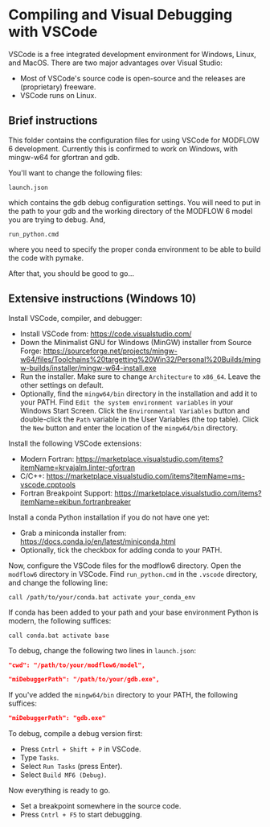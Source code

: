 # Compiling and Visual Debugging with VSCode

VSCode is a free integrated development environment for Windows, Linux, and
MacOS. There are two major advantages over Visual Studio:

* Most of VSCode's source code is open-source and the releases are (proprietary) freeware.
* VSCode runs on Linux.

## Brief instructions

This folder contains the configuration files for using VSCode for MODFLOW 6 
development. Currently this is confirmed to work on Windows, with mingw-w64 
for gfortran and gdb.

You'll want to change the following files:

    launch.json

which contains the gdb debug configuration settings. You will need to put 
in the path to your gdb and the working directory of the MODFLOW 6 model 
you are trying to debug. And,

    run_python.cmd
    
where you need to specify the proper conda environment to be able to build the 
code with pymake.

After that, you should be good to go...

## Extensive instructions (Windows 10)

Install VSCode, compiler, and debugger:

* Install VSCode from: https://code.visualstudio.com/
* Down the Minimalist GNU for Windows (MinGW) installer from Source Forge:
  https://sourceforge.net/projects/mingw-w64/files/Toolchains%20targetting%20Win32/Personal%20Builds/mingw-builds/installer/mingw-w64-install.exe
* Run the installer. Make sure to change `Architecture` to `x86_64`. Leave the
  other settings on default.
* Optionally, find the `mingw64/bin` directory in the installation and add it
  to your PATH. Find `Edit the system environment variables` in your Windows
  Start Screen. Click the `Environmental Variables` button and double-click the
  `Path` variable in the User Variables (the top table). Click the `New` button
  and enter the location of the `mingw64/bin` directory.

Install the following VSCode extensions:

* Modern Fortran:
  https://marketplace.visualstudio.com/items?itemName=krvajalm.linter-gfortran
* C/C++: https://marketplace.visualstudio.com/items?itemName=ms-vscode.cpptools
* Fortran Breakpoint Support:
  https://marketplace.visualstudio.com/items?itemName=ekibun.fortranbreaker 
  
Install a conda Python installation if you do not have one yet:

* Grab a miniconda installer from: https://docs.conda.io/en/latest/miniconda.html
* Optionally, tick the checkbox for adding conda to your PATH.

Now, configure the VSCode files for the modflow6 directory. Open the `modflow6`
directory in VSCode. Find `run_python.cmd` in the `.vscode` directory, and change
the following line:

```
call /path/to/your/conda.bat activate your_conda_env
```

If conda has been added to your path and your base environment Python is
modern, the following suffices: 

```
call conda.bat activate base
```

To debug, change the following two lines in `launch.json`:

```json
"cwd": "/path/to/your/modflow6/model",
```

```json
"miDebuggerPath": "/path/to/your/gdb.exe",
```

If you've added the `mingw64/bin` directory to your PATH, the following suffices:

```json
"miDebuggerPath": "gdb.exe"
```

To debug, compile a debug version first:

* Press `Cntrl + Shift + P` in VSCode.
* Type `Tasks`.
* Select `Run Tasks` (press Enter).
* Select `Build MF6 (Debug)`.

Now everything is ready to go.

* Set a breakpoint somewhere in the source code.
* Press `Cntrl + F5` to start debugging.
